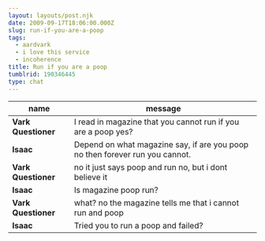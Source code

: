 ```yaml
---
layout: layouts/post.njk
date: 2009-09-17T18:06:00.000Z
slug: run-if-you-are-a-poop
tags:
  - aardvark
  - i love this service
  - incoherence
title: Run if you are a poop
tumblrid: 190346445
type: chat
---
```

|name|message|
|-----|-----|
| **Vark Questioner** | I read in magazine that you cannot run if you are a poop yes? |
| **Isaac** | Depend on what magazine say, if are you poop no then forever run you cannot. |
| **Vark Questioner** | no it just says poop and run no, but i dont believe it |
| **Isaac** | Is magazine poop run? |
| **Vark Questioner** | what? no the magazine tells me that i cannot run and poop |
| **Isaac** | Tried you to run a poop and failed? |
